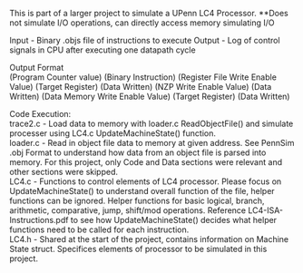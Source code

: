 This is part of a larger project to simulate a UPenn LC4 Processor. 
**Does not simulate I/O operations, can directly access memory simulating I/O

Input - Binary .objs file of instructions to execute
Output - Log of control signals in CPU after executing one datapath cycle

Output Format   
(Program Counter value) (Binary Instruction) (Register File Write Enable Value) (Target Register) (Data Written) (NZP Write Enable Value) (Data Written) (Data Memory Write Enable Value) (Target Register) (Data Written)   
  
Code Execution:   
trace2.c - Load data to memory with loader.c ReadObjectFile() and simulate processer using LC4.c UpdateMachineState() function.   
loader.c - Read in object file data to memory at given address. See PennSim .obj Format to understand how data from an object file is parsed into memory. For this project, only Code and Data sections were relevant and other sections were skipped.   
LC4.c - Functions to control elements of LC4 processor. Please focus on UpdateMachineState() to understand overall function of the file, helper functions can be ignored. Helper functions for basic logical, branch, arithmetic, comparative, jump, shift/mod operations. Reference LC4-ISA-Instructions.pdf to see how UpdateMachineState() decides what helper functions need to be called for each instruction.       
LC4.h - Shared at the start of the project, contains information on Machine State struct. Specifices elements of processor to be simulated in this project. 
